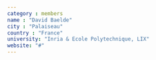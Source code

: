 ```yaml
---
category : members
name : "David Baelde"
city : "Palaiseau"
country : "France"
university: "Inria & Ecole Polytechnique, LIX"
website: "#"
---
```

